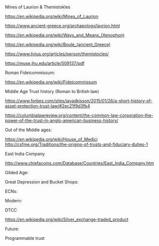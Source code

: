 Mines of Laurion & Themistokles

https://en.wikipedia.org/wiki/Mines_of_Laurion

https://www.ancient-greece.org/archaeology/lavrion.html

https://en.wikipedia.org/wiki/Ways_and_Means_(Xenophon)

https://en.wikipedia.org/wiki/Boule_(ancient_Greece)

https://www.livius.org/articles/person/themistocles/

https://muse.jhu.edu/article/509137/pdf

Roman Fideicommissum:

https://en.wikipedia.org/wiki/Fideicommissum

Middle Age Trust history (Roman to British law)

https://www.forbes.com/sites/jayadkisson/2015/01/26/a-short-history-of-asset-protection-trust-law/#2ec21f9d3fb4

https://columbialawreview.org/content/the-common-law-corporation-the-power-of-the-trust-in-anglo-american-business-history/

Out of the Middle ages:

https://en.wikipedia.org/wiki/House_of_Medici
http://csfme.org/Traditions/the-origins-of-trusts-and-fiduciary-duties-1

East India Company

http://www.chiefacoins.com/Database/Countries/East_India_Company.htm


Gilded Age:

Great Depression and Bucket Shops:

ECNs:

Modern:

DTCC

https://en.wikipedia.org/wiki/Silver_exchange-traded_product

Future:

Programmable trust
